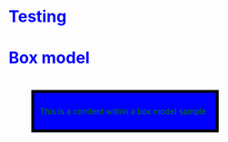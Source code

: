 # Testing 
<!DOCTYPE HTML>
<html>
<head> 
<meta charset="utf-8">
<title> box model </title>
<style>
h1 {color: blue;}
body{ backgroundcolor: grey;}
#box{ background-color: blue;
       width: 300;
       padding: 10px;
       border: 5px solid black;
       margin: 40px; }
p { color: green; } 
</style>
</head>
  
<body> 
<h1> Box model </h1>
 <div id="box"> <p> This is a comtent within a box model sample</p>
 </div>
</body>
</html>
